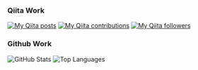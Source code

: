 ### Qiita Work

[![My Qiita posts](https://qiita-badge.apiapi.app/s/euphtam/posts.svg)](http://qiita.com/euphtam) [![My Qiita contributions](https://qiita-badge.apiapi.app/s/euphtam/contributions.svg)](http://qiita.com/euphtam) [![My Qiita followers](https://qiita-badge.apiapi.app/s/euphtam/followers.svg)](http://qiita.com/euphtam)

### Github Work

![GitHub Stats](https://github-readme-stats.vercel.app/api?username=euphmat&count_private=true&show_icons=true&theme=vue&hide=stars)
![Top Languages](https://github-readme-stats.vercel.app/api/top-langs/?username=euphmat&layout=compact&theme=vue)
